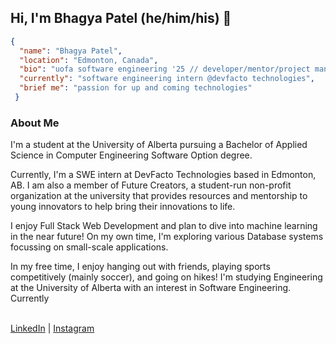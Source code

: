 ## Hi, I'm Bhagya Patel (he/him/his) 👋

```json
{
  "name": "Bhagya Patel",
  "location": "Edmonton, Canada",
  "bio": "uofa software engineering '25 // developer/mentor/project manager @future creators",
  "currently": "software engineering intern @devfacto technologies",
  "brief me": "passion for up and coming technologies"
 }
```
### About Me
I'm a student at the University of Alberta pursuing a Bachelor of Applied Science in Computer Engineering Software Option degree. 

Currently, I'm a SWE intern at DevFacto Technologies based in Edmonton, AB. I am also a member of Future Creators, a student-run non-profit organization at the university that provides resources and mentorship to young innovators to help bring their innovations to life.

I enjoy Full Stack Web Development and plan to dive into machine learning in the near future! On my own time, I'm exploring various Database systems focussing on small-scale applications.  

In my free time, I enjoy hanging out with friends, playing sports competitively (mainly soccer), and going on hikes!
I'm studying Engineering at the University of Alberta with an interest in Software Engineering. Currently </br></br>
<!-- Check out my work at [bhagya.codes](https://bhagya.codes/) :) -->

[LinkedIn](https://www.linkedin.com/in/bhagyap/) | [Instagram](https://www.instagram.com/look_its_bhagya/)
